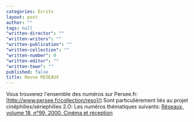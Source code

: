 ```yaml
---
categories: Écrits
layout: post
author: ""
tags: null
"written-director": ""
"written-writers": ""
"written-publication": ""
"written-collection": ""
"written-number": 0
"written-editor": ""
"written-town": ""
published: false
title: Revue RESEAUX
---
```


Vous trouverez l'ensemble des numéros sur Persee.fr:  
[http://www.persee.fr/collection/reso]()
Sont particulièrement liés au projet cinéphilies/sériephilies 2.O: 
Les numéros thématiques suivants: 
[Réseaux, volume 18, n°99, 2000. Cinéma et réception](http://www.persee.fr/issue/reso_0751-7971_2000_num_18_99)
